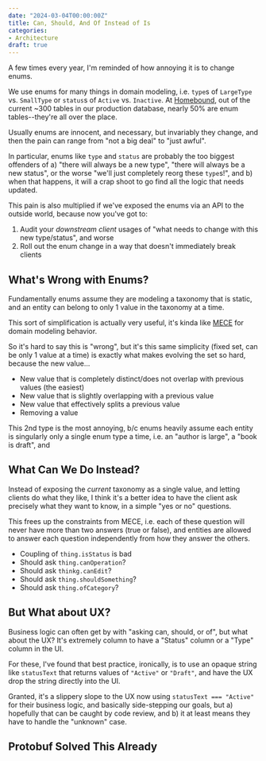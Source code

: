 ```yaml
---
date: "2024-03-04T00:00:00Z"
title: Can, Should, And Of Instead of Is
categories:
- Architecture
draft: true
---
```


A few times every year, I'm reminded of how annoying it is to change enums.

We use enums for many things in domain modeling, i.e. `type`s of `LargeType` vs. `SmallType` or `status`s of `Active` vs. `Inactive`. At [Homebound](https://www.homebound.com/), out of the current ~300 tables in our production database, nearly 50% are enum tables--they're all over the place.

Usually enums are innocent, and necessary, but invariably they change, and then the pain can range from "not a big deal" to "just awful".

In particular, enums like `type` and `status` are probably the too biggest offenders of a) "there will always be a new type", "there will always be a new status", or the worse "we'll just completely reorg these `type`s!", and b) when that happens, it will a crap shoot to go find all the logic that needs updated.

This pain is also multiplied if we've exposed the enums via an API to the outside world, because now you've got to:

1. Audit your *downstream client* usages of "what needs to change with this new type/status", and worse
2. Roll out the enum change in a way that doesn't immediately break clients

## What's Wrong with Enums?

Fundamentally enums assume they are modeling a taxonomy that is static, and an entity can belong to only 1 value in the taxonomy at a time.

This sort of simplification is actually very useful, it's kinda like [MECE](https://en.wikipedia.org/wiki/MECE_principle) for domain modeling behavior.

So it's hard to say this is "wrong", but it's this same simplicity (fixed set, can be only 1 value at a time) is exactly what makes evolving the set so hard, because the new value...

* New value that is completely distinct/does not overlap with previous values (the easiest)
* New value that is slightly overlapping with a previous value
* New value that effectively splits a previous value
* Removing a value

This 2nd type is the most annoying, b/c enums heavily assume each entity is singularly only a single enum type a time, i.e. an "author is large", a "book is draft", and

## What Can We Do Instead?

Instead of exposing the *current* taxonomy as a single value, and letting clients do what they like, I think it's a better idea to have the client ask precisely what they want to know, in a simple "yes or no" questions.

This frees up the constraints from MECE, i.e. each of these question will never have more than two answers (true or false), and entities are allowed to answer each question independently from how they answer the others. 

* Coupling of `thing.isStatus` is bad
* Should ask `thing.canOperation`?
* Should ask `thinkg.canEdit`?
* Should ask `thing.shouldSomething`?
* Should ask `thing.ofCategory`?

## But What about UX?

Business logic can often get by with "asking can, should, or of", but what about the UX? It's extremely column to have a "Status" column or a "Type" column in the UI.

For these, I've found that best practice, ironically, is to use an opaque string like `statusText` that returns values of `"Active"` or `"Draft"`, and have the UX drop the string directly into the UI.

Granted, it's a slippery slope to the UX now using `statusText === "Active"` for their business logic, and basically side-stepping our goals, but a) hopefully that can be caught by code review, and b) it at least means they have to handle the "unknown" case.

## Protobuf Solved This Already


